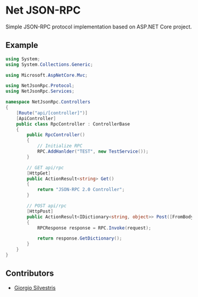 # Net JSON-RPC

Simple JSON-RPC protocol implementation based on ASP.NET Core project.

## Example

```csharp
using System;
using System.Collections.Generic;

using Microsoft.AspNetCore.Mvc;

using NetJsonRpc.Protocol;
using NetJsonRpc.Services;

namespace NetJsonRpc.Controllers
{
    [Route("api/[controller]")]
    [ApiController]
    public class RpcController : ControllerBase
    {
        public RpcController()
        {
            // Initialize RPC
            RPC.AddHanlder("TEST", new TestService());
        }

        // GET api/rpc
        [HttpGet]
        public ActionResult<string> Get()
        {
            return "JSON-RPC 2.0 Controller";
        }

        // POST api/rpc
        [HttpPost]
        public ActionResult<IDictionary<string, object>> Post([FromBody] IDictionary<string, object> request)
        {
            RPCResponse response = RPC.Invoke(request);

            return response.GetDictionary();
        }
    }
}
```

## Contributors

* [Giorgio Silvestris](https://github.com/giosil)
